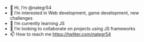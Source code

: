 - 👋 Hi, I’m @nategr54
- 👀 I’m interested in Web development, game development, new challenges 
- 🌱 I’m currently learning JS 
- 💞️ I’m looking to collaborate on projects using JS frameworks    
- 📫 How to reach me https://twitter.com/nategr54
